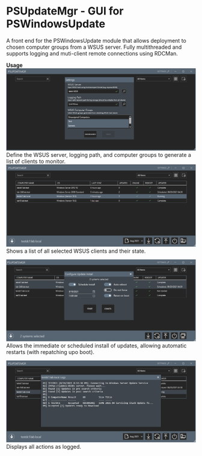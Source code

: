 # PSUpdateMgr - GUI for PSWindowsUpdate

A front end for the PSWindowsUpdate module that allows deployment to chosen computer groups from a WSUS server. Fully multithreaded and supports logging and muti-client remote connections using RDCMan.

<b>Usage</b>
![Alt text](web/PUM-Settings.png "Settings")
Define the WSUS server, logging path, and computer groups to generate a list of clients to monitor.
<br>
![Alt text](web/PUM-Overview.png "Overview")
Shows a list of all selected WSUS clients and their state.

![Alt text](web/PUM-Install.png "Install")
Allows the immediate or scheduled install of updates, allowing automatic restarts (with repatching upo boot). 

![Alt text](web/PUM-Logs.png "Logs")
Displays all actions as logged. 





